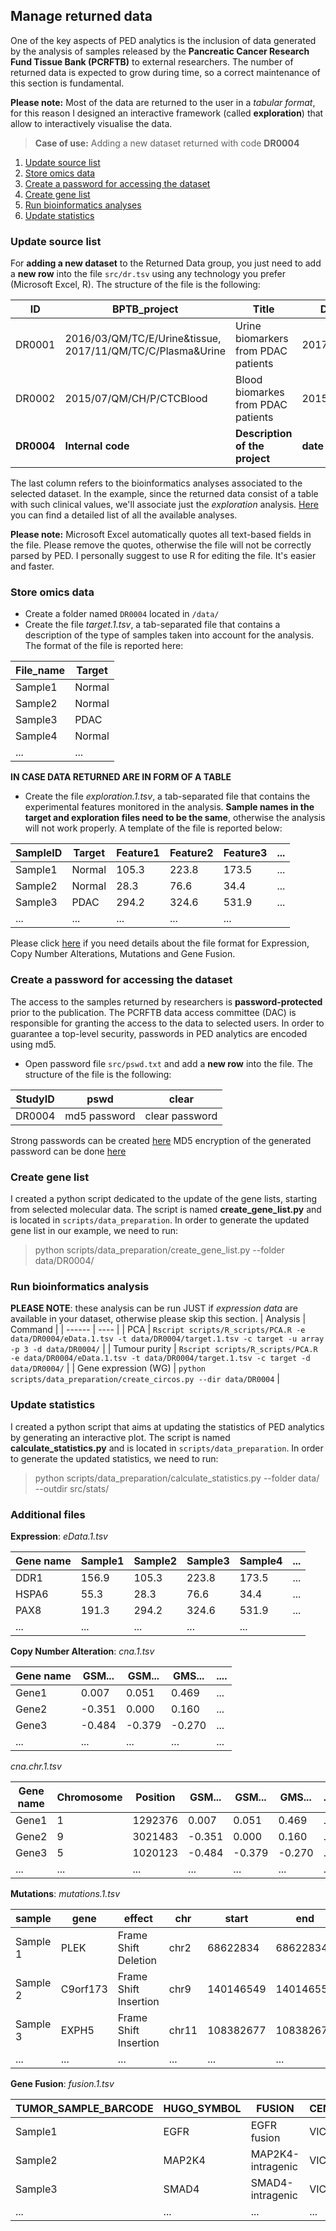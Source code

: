 ## Manage returned data

One of the key aspects of PED analytics is the inclusion of data generated by the analysis of samples released by the **Pancreatic Cancer Research Fund Tissue Bank (PCRFTB)** to external researchers. The number of returned data is expected to grow during time, so a correct maintenance of this section is fundamental.

__Please note:__ Most of the data are returned to the user in a _tabular format_, for this reason I designed an interactive framework (called __exploration__) that allow to interactively visualise the data.

> **Case of use:** Adding a new dataset returned with code **DR0004**

1. [Update source list](#update-source-list)
2. [Store omics data](#store-omics-data)
3. [Create a password for accessing the dataset](#create-a-password-for-accessing-the-dataset)
4. [Create gene list](#create-gene-list)
5. [Run bioinformatics analyses](#run-bioinformatics-analyses)
6. [Update statistics](#update-statistics)

### Update source list
For __adding a new dataset__ to the Returned Data group, you just need to add a **new row** into the file `src/dr.tsv` using any technology you prefer (Microsoft Excel, R). The structure of the file is the following:

| ID | BPTB_project | Title | Date | Analysis |
| -- | ------------ | ----- | ---- | -------- |
| DR0001 | 2016/03/QM/TC/E/Urine&tissue, <br> 2017/11/QM/TC/C/Plasma&Urine | Urine biomarkers from PDAC patients | 2017/11/01 | exploration |
| DR0002 | 2015/07/QM/CH/P/CTCBlood | Blood biomarkes from PDAC patients | 2015/07/01 | exploration |
| __DR0004__ | __Internal code__ | __Description of the project__ | __date__ | __exploration__ |

The last column refers to the bioinformatics analyses associated to the selected dataset. In the example, since the returned data consist of a table with such clinical values, we'll associate just the _exploration_ analysis. [Here](https://github.com/wynstep/PED_Analytics_UG#available-analyses) you can find a detailed list of all the available analyses.

__Please note:__ Microsoft Excel automatically quotes all text-based fields in the file. Please remove the quotes, otherwise the file will not be correctly parsed by PED. I personally suggest to use R for editing the file. It's easier and faster.

### Store omics data
* Create a folder named `DR0004` located in `/data/`
* Create the file _target.1.tsv_, a tab-separated file that contains a description of the type of samples taken into account for the analysis. The format of the file is reported here:

| File_name | Target |
| ------ | ---- |
| Sample1 | Normal |
| Sample2 | Normal |
| Sample3 | PDAC |
| Sample4 | Normal |
| ... | ... |

**IN CASE DATA RETURNED ARE IN FORM OF A TABLE**
* Create the file _exploration.1.tsv_, a tab-separated file that contains the experimental features monitored in the analysis. __Sample names in the target and exploration files need to be the same__, otherwise the analysis will not work properly. A template of the file is reported below:

| SampleID | Target | Feature1 | Feature2 | Feature3 | ... |
| --------- | ------ | ------ | ------ | ---- | --- |
| Sample1 | Normal | 105.3 | 223.8 | 173.5 | ... |
| Sample2 | Normal | 28.3 | 76.6 | 34.4 | ... |
| Sample3 | PDAC | 294.2 | 324.6 | 531.9 | ... |
| ... | ... | ... | ... | ... |

Please click [here](#additional-files) if you need details about the file format for Expression, Copy Number Alterations, Mutations and Gene Fusion.

### Create a password for accessing the dataset
The access to the samples returned by researchers is **password-protected** prior to the publication. The PCRFTB data access committee (DAC) is responsible for granting the access to the data to selected users. In order to guarantee a top-level security, passwords in PED analytics are encoded using md5.

* Open password file `src/pswd.txt` and add a **new row** into the file. The structure of the file is the following:

| StudyID | pswd | clear |
| -- | ------------ | ----- |
| DR0004 | md5 password | clear password |

Strong passwords can be created [here](https://passwordsgenerator.net)
MD5 encryption of the generated password can be done [here](https://www.md5hashgenerator.com)

### Create gene list
I created a python script dedicated to the update of the gene lists, starting from selected molecular data. The script is named __create_gene_list.py__ and is located in `scripts/data_preparation`. In order to generate the updated gene list in our example, we need to run:

> python scripts/data_preparation/create_gene_list.py --folder data/DR0004/

### Run bioinformatics analysis

__PLEASE NOTE__: these analysis can be run JUST if _expression data_ are available in your dataset, otherwise please skip this section.
| Analysis | Command |
| ------ | ---- |
| PCA | `Rscript scripts/R_scripts/PCA.R -e data/DR0004/eData.1.tsv -t data/DR0004/target.1.tsv -c target -u array -p 3 -d data/DR0004/` |
| Tumour purity | `Rscript scripts/R_scripts/PCA.R -e data/DR0004/eData.1.tsv -t data/DR0004/target.1.tsv -c target -d data/DR0004/` |
| Gene expression (WG) | `python scripts/data_preparation/create_circos.py --dir data/DR0004` |

### Update statistics
I created a python script that aims at updating the statistics of PED analytics by generating an interactive plot. The script is named __calculate_statistics.py__ and is located in `scripts/data_preparation`. In order to generate the updated statistics, we need to run:

> python scripts/data_preparation/calculate_statistics.py --folder data/ --outdir src/stats/

### Additional files

__Expression__: _eData.1.tsv_

| Gene name | Sample1 | Sample2 | Sample3 | Sample4 | ... |
| --------- | ------ | ------ | ------ | ---- | --- |
| DDR1 | 156.9 | 105.3 | 223.8 | 173.5 | ... |
| HSPA6 | 55.3 | 28.3 | 76.6 | 34.4 | ... |
| PAX8 | 191.3 | 294.2 | 324.6 | 531.9 | ... |
| ... | ... | ... | ... | ... |

__Copy Number Alteration__: _cna.1.tsv_

| Gene name | GSM... | GSM... | GMS... | .... |
| --------- | ------ | ------ | ------ | ---- |
| Gene1 | 0.007 | 0.051 | 0.469 | ... |
| Gene2 | -0.351 | 0.000 | 0.160 | ... |
| Gene3 | -0.484 | -0.379 | -0.270 | ... |
| ... | ... | ... | ... | ... |

_cna.chr.1.tsv_

| Gene name | Chromosome | Position | GSM... | GSM... | GMS... | .... |
| --------- | ---------- | -------- | ------ | ------ | ------ | ---- |
| Gene1 | 1 | 1292376 | 0.007 | 0.051 | 0.469 | ... |
| Gene2 | 9 | 3021483 | -0.351 | 0.000 | 0.160 | ... |
| Gene3 | 5 | 1020123 | -0.484 | -0.379 | -0.270 | ... |
| ... | ... | ... | ... | ... | ... | ... |

__Mutations__: _mutations.1.tsv_

| sample | gene | effect | chr | start | end | reference | alt |
| ------ | ---- | ------ | --- | ----- | --- | --------- | --- |
| Sample 1 | PLEK | Frame Shift Deletion | chr2 | 68622834 | 68622834 | C | - |
| Sample 2 | C9orf173 | Frame Shift Insertion | chr9 | 140146549 | 140146550 | - | - |
| Sample 3 | EXPH5 | Frame Shift Insertion | chr11 | 108382677 | 108382678 | - | - |
| ... | ... | ... | ... | ... | ... | ... | ... |

__Gene Fusion__: _fusion.1.tsv_

| TUMOR_SAMPLE_BARCODE | HUGO_SYMBOL | FUSION | CENTER | DNA_SUPPORT | RNA_SUPPORT | FRAME | COMMENTS |
| --------- | ------ | ------ | ------ | ---- | --------- | ------ | ------ |
| Sample1 | EGFR | EGFR fusion | VICC | yes | unknown | unknown | ... |
| Sample2 | MAP2K4 | MAP2K4-intragenic | VICC | yes | unknown | unknown | ... |
| Sample3 | SMAD4 | SMAD4-intragenic | VICC | yes | unknown | unknown | ... |
| ... | ... | ... | ... | ... | ... | ... | ... |
